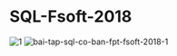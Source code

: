 # SQL-Fsoft-2018

![1](https://user-images.githubusercontent.com/72511761/133771885-aa9acb17-afbf-485c-b883-2cd47ad1d038.png)
![bai-tap-sql-co-ban-fpt-fsoft-2018-1](https://user-images.githubusercontent.com/72511761/133771917-60f065eb-1fc8-4084-9258-49129245b76a.png)
